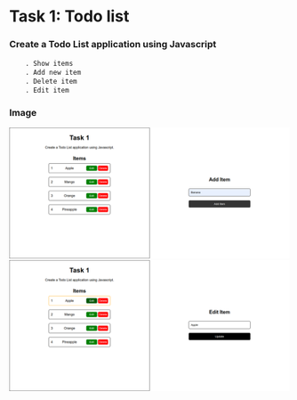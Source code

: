 # Task 1: Todo list

### Create a Todo List application using Javascript
        . Show items 
        . Add new item 
        . Delete item 
        . Edit item
    
### Image
![Todo List](./assets/add-item.png)
![Todo List](./assets/edit-item.png)